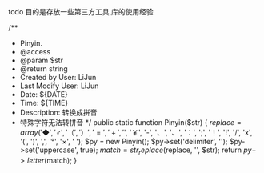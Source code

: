 todo 目的是存放一些第三方工具,库的使用经验


/**
 * Pinyin.
 * @access
 * @param $str
 * @return string
 * Created by User: LiJun
 * Last Modify User: LiJun
 * Date: ${DATE}
 * Time: ${TIME}
 * Description: 转换成拼音
 * 特殊字符无法转拼音
 */
public static function Pinyin($str)
{
	$replace = array('◆', '♂', '（', '）', '=', '+', '$', '￥', '-', '、', '、', '：', ';', '！', '!', '/', 'x', '(', ')', ',', '°', '×', ' ');
	$py = new Pinyin();
	$py->set('delimiter', '');
	$py->set('uppercase', true);
	$match = str_replace($replace, '', $str);
	return $py->letter($match);
}
